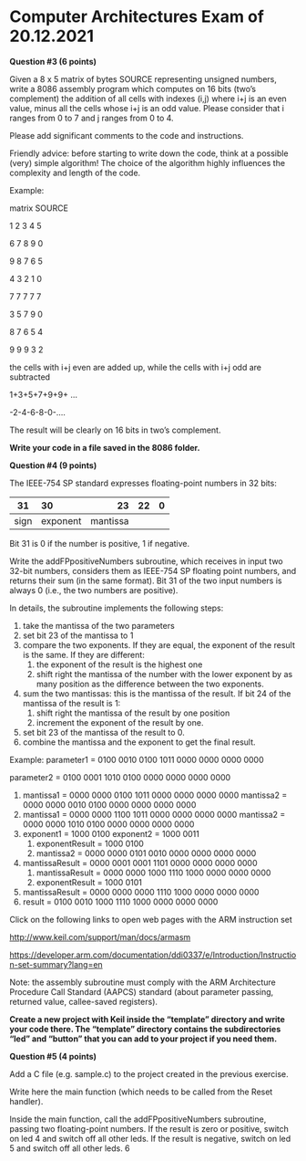﻿**Computer Architectures
Exam of 20.12.2021**
=========================

**Question #3 (6 points)**

Given a 8 x 5 matrix of bytes SOURCE representing unsigned numbers, write a 8086 assembly program which computes on 16 bits (two’s complement) the addition of all cells with indexes (i,j) where i+j is an even value, minus all the cells whose i+j is an odd value. Please consider that i ranges from 0 to 7 and j ranges from 0 to 4.

Please add significant comments to the code and instructions.

Friendly advice: before starting to write down the code, think at a possible (very) simple algorithm! The choice of the algorithm highly influences the complexity and length of the code.

Example:

matrix SOURCE

1 2 3 4 5

6 7 8 9 0

9 8 7 6 5

4 3 2 1 0

7 7 7 7 7

3 5 7 9 0

8 7 6 5 4

9 9 9 3 2

the cells with i+j even are added up, while the cells with i+j odd are subtracted

1+3+5+7+9+9+ …

-2-4-6-8-0-….

The result will be clearly on 16 bits in two’s complement.

**Write your code in a file saved in the 8086 folder.**

**Question #4 (9 points)**

The IEEE-754 SP standard expresses floating-point numbers in 32 bits:

| 31   | 30       |       23 | 22  |   0 |
| ---- | :------- | -------: | :-- | --: |
| sign | exponent | mantissa |     |     |

Bit 31 is 0 if the number is positive, 1 if negative.

Write the addFPpositiveNumbers subroutine, which receives in input two 32-bit numbers, considers them as IEEE-754 SP floating point numbers, and returns their sum (in the same format). Bit 31 of the two input numbers is always 0 (i.e., the two numbers are positive).

In details, the subroutine implements the following steps:

1. take the mantissa of the two parameters
1. set bit 23 of the mantissa to 1
1. compare the two exponents. If they are equal, the exponent of the result is the same. If they are different:
   1. the exponent of the result is the highest one
   1. shift right the mantissa of the number with the lower exponent by as many position as the difference between the two exponents.
1. sum the two mantissas: this is the mantissa of the result. If bit 24 of the mantissa of the result is 1:
   1. shift right the mantissa of the result by one position
   1. increment the exponent of the result by one.
1. set bit 23 of the mantissa of the result to 0.
1. combine the mantissa and the exponent to get the final result.

Example: parameter1 = 0100 0010 0100 1011 0000 0000 0000 0000

parameter2 = 0100 0001 1010 0100 0000 0000 0000 0000

1. mantissa1 = 0000 0000 0100 1011 0000 0000 0000 0000
   mantissa2 = 0000 0000 0010 0100 0000 0000 0000 0000
1. mantissa1 = 0000 0000 1100 1011 0000 0000 0000 0000
   mantissa2 = 0000 0000 1010 0100 0000 0000 0000 0000
1. exponent1 = 1000 0100
   exponent2 = 1000 0011
   1. exponentResult = 1000 0100
   1. mantissa2 = 0000 0000 0101 0010 0000 0000 0000 0000
1. mantissaResult = 0000 0001 0001 1101 0000 0000 0000 0000
   1. mantissaResult = 0000 0000 1000 1110 1000 0000 0000 0000
   1. exponentResult = 1000 0101
1. mantissaResult = 0000 0000 0000 1110 1000 0000 0000 0000
1. result = 0100 0010 1000 1110 1000 0000 0000 0000

Click on the following links to open web pages with the ARM instruction set

<http://www.keil.com/support/man/docs/armasm>

<https://developer.arm.com/documentation/ddi0337/e/Introduction/Instruction-set-summary?lang=en>

Note: the assembly subroutine must comply with the ARM Architecture Procedure Call Standard (AAPCS) standard (about parameter passing, returned value, callee-saved registers).

**Create a new project with Keil inside the “template” directory and write your code there. The “template” directory contains the subdirectories “led” and “button” that you can add to your project if you need them.**

**Question #5 (4 points)**

Add a C file (e.g. sample.c) to the project created in the previous exercise.

Write here the main function (which needs to be called from the Reset handler).

Inside the main function, call the addFPpositiveNumbers subroutine, passing two floating-point numbers. If the result is zero or positive, switch on led 4 and switch off all other leds. If the result is negative, switch on led 5 and switch off all other leds.
6
